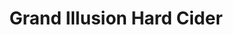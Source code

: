 ---
title: Grand Illusion Hard Cider
lng: -77.1906461
lat: 40.2014466
color: '#31225D'
type: Brewery
address: 26 W High St, Carlisle, PA 17013
rating: 3
tags:
  - brewery
  - craft ciders
  - appetizers
---